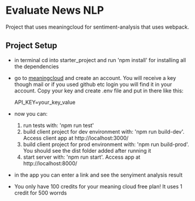 # Evaluate News NLP

Project that uses meaningcloud for sentiment-analysis that uses webpack.

## Project Setup
- in terminal cd into starter_project and run 'npm install' for installing all the dependencies
- go to [meaningcloud](https://learn.meaningcloud.com/developer/sentiment-analysis/2.1/doc/examples) and create an account. You will receive a key though mail or if you used github etc login you will find it in your account. Copy your key and create .env file and put in there like this:

  API_KEY=your_key_value

- now you can:
   1. run tests with: 'npm run test'
   2. build client project for dev environment with: 'npm run build-dev'. Access client app at http://localhost:3000/ 
   3. build client project for prod environment with: 'npm run build-prod'. You should see the dist folder added after running it
   4. start server with: 'npm run start'. Access app at http://localhost:8000/ 

- in the app you can enter a link and see the senyiment analysis result
- You only have 100 credits for your meaning cloud free plan! It uses 1 credit for 500 worrds

